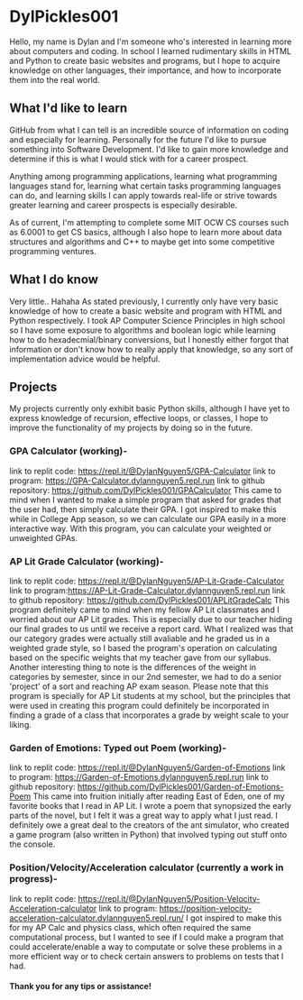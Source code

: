 # DylPickles001

Hello, my name is Dylan and I'm someone who's interested in learning more about computers and coding. In school I learned rudimentary skills in HTML and Python to create basic websites and programs, but I hope to acquire knowledge on other languages, their importance, and how to incorporate them into the real world. 

## What I'd like to learn

GitHub from what I can tell is an incredible source of information on coding and especially for learning. Personally for the future I'd like to pursue something into Software Development. I'd like to gain more knowledge and determine if this is what I would stick with for a career prospect. 

Anything among programming applications, learning what programming languages stand for, learning what certain tasks programming languages can do, and learning skills I can apply towards real-life or strive towards greater learning and career prospects is especially desirable.

As of current, I'm attempting to complete some MIT OCW CS courses such as 6.0001 to get CS basics, although I also hope to learn more about data structures and algorithms and C++ to maybe get into some competitive programming ventures. 

## What I do know

Very little.. Hahaha 
As stated previously, I currently only have very basic knowledge of how to create a basic website and program with HTML and Python respectively. I took AP Computer Science Principles in high school so I have some exposure to algorithms and boolean logic while learning how to do hexadecmial/binary conversions, but I honestly either forgot that information or don't know how to really apply that knowledge, so any sort of implementation advice would be helpful.


## Projects
My projects currently only exhibit basic Python skills, although I have yet to express knowledge of recursion, effective loops, or classes, I hope to improve the functionality of my projects by doing so in the future.

### GPA Calculator (working)-
link to replit code: https://repl.it/@DylanNguyen5/GPA-Calculator 
link to program: https://GPA-Calculator.dylannguyen5.repl.run 
link to github repository: https://github.com/DylPickles001/GPACalculator 
This came to mind when I wanted to make a simple program that asked for grades that the user had, then simply calculate their GPA. I got inspired to make this while in College App season, so we can calculate our GPA easily in a more interactive way. With this program, you can calculate your weighted or unweighted GPAs.

### AP Lit Grade Calculator (working)-
link to replit code: https://repl.it/@DylanNguyen5/AP-Lit-Grade-Calculator
link to program:https://AP-Lit-Grade-Calculator.dylannguyen5.repl.run
link to github repository: https://github.com/DylPickles001/APLitGradeCalc
This program definitely came to mind when my fellow AP Lit classmates and I worried about our AP Lit grades. This is especially due to our teacher hiding our final grades to us until we receive a report card. What I realized was that our category grades were actually still avaliable and he graded us in a weighted grade style, so I based the program's operation on calculating based on the specific weights that my teacher gave from our syllabus. Another interesting thing to note is the differences of the weight in categories by semester, since in our 2nd semester, we had to do a senior 'project' of a sort and reaching AP exam season. Please note that this program is specially for AP Lit students at my school, but the principles that were used in creating this program could definitely be incorporated in finding a grade of a class that incorporates a grade by weight scale to your liking.

### Garden of Emotions: Typed out Poem (working)-
link to replit code: https://repl.it/@DylanNguyen5/Garden-of-Emotions
link to program: https://Garden-of-Emotions.dylannguyen5.repl.run
link to github repository: https://github.com/DylPickles001/Garden-of-Emotions-Poem
This came into fruition initially after reading East of Eden, one of my favorite books that I read in AP Lit. I wrote a poem that synopsized the early parts of the novel, but I felt it was a great way to apply what I just read. I definitely owe a great deal to the creators of the ant simulator, who created a game program (also written in Python) that involved typing out stuff onto the console.

### Position/Velocity/Acceleration calculator (currently a work in progress)-
link to replit code: https://repl.it/@DylanNguyen5/Position-Velocity-Acceleration-calculator
link to program: https://position-velocity-acceleration-calculator.dylannguyen5.repl.run/
I got inspired to make this for my AP Calc and physics class, which often required the same computational process, but I wanted to see if I could make a program that could accelerate/enable a way to computate or solve these problems in a more efficient way or to check certain answers to problems on tests that I had.               

#### Thank you for any tips or assistance!
